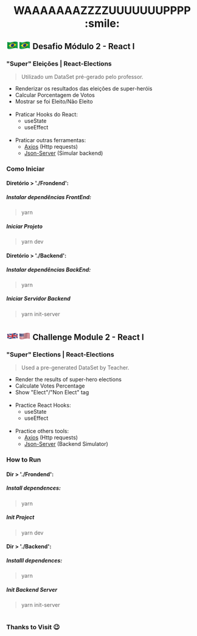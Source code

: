 <h1 align="center"> WAAAAAAAZZZZUUUUUUUPPPP :smile: </h1>

## <img src="https://raw.githubusercontent.com/zesy/zesy/main/_flags.ico/brazil-flag-32.png"><img src="https://raw.githubusercontent.com/zesy/zesy/main/_flags.ico/brazil-flag-32.png"> Desafio Módulo 2 - React I

### "Super" Eleições | React-Elections

> Utilizado um DataSet pré-gerado pelo professor.

- Renderizar os resultados das eleições de super-heróis
- Calcular Porcentagem de Votos
- Mostrar se foi Eleito/Não Eleito
  <br />
  <br />
- Praticar Hooks do React:
  - useState
  - useEffect
    <br />
    <br />
- Praticar outras ferramentas:
  - [Axios](https://github.com/axios/axios) (Http requests)
  - [Json-Server](https://www.npmjs.com/package/json-server) (Simular backend)

### Como Iniciar

#### Diretório > './Frondend':

##### Instalar dependências FrontEnd:

> yarn

##### Iniciar Projeto

> yarn dev

#### Diretório > './Backend':

##### Instalar dependências BackEnd:

> yarn

##### Iniciar Servidor Backend

> yarn init-server

#

## <img src="https://raw.githubusercontent.com/zesy/zesy/main/_flags.ico/united-kingdom-32.png"><img src="https://raw.githubusercontent.com/zesy/zesy/main/_flags.ico/united-states-of-america-32.png"> Challenge Module 2 - React I

### "Super" Elections | React-Elections

> Used a pre-generated DataSet by Teacher.

- Render the results of super-hero elections
- Calculate Votes Percentage
- Show "Elect"/"Non Elect" tag
  <br />
  <br />
- Practice React Hooks:
  - useState
  - useEffect
    <br />
    <br />
- Practice others tools:
  - [Axios](https://github.com/axios/axios) (Http requests)
  - [Json-Server](https://www.npmjs.com/package/json-server) (Backend Simulator)

### How to Run

#### Dir > './Frondend':

##### Install dependences:

> yarn

##### Init Project

> yarn dev

#### Dir > './Backend':

##### Installl dependences:

> yarn

##### Init Backend Server

> yarn init-server

#

### Thanks to Visit :wink:
